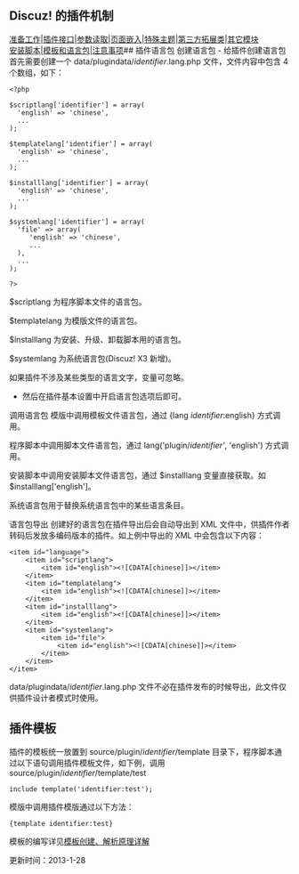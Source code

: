 ## Discuz! 的插件机制
[准备工作](?ac=document&page=dev_plugin)|[插件接口](?ac=document&page=plugin_module)|[参数读取](?ac=document&page=plugin_vars)|[页面嵌入](?ac=document&page=plugin_hook)|[特殊主题](?ac=document&page=plugin_specialthread)|[第三方拓展类](?ac=document&page=plugin_classes)|[其它模块](?ac=document&page=plugin_other_module)  
[安装脚本](?ac=document&page=plugin_install)|[模板和语言包](?ac=document&page=plugin_language)|[注意事项](?ac=document&page=plugin_notice)## 插件语言包
创建语言包 -  给插件创建语言包首先需要创建一个 data/plugindata/*identifier*.lang.php 文件，文件内容中包含 4 个数组，如下： 

```	
<?php

$scriptlang['identifier'] = array(
  'english' => 'chinese',
  ...
);

$templatelang['identifier'] = array(
  'english' => 'chinese',
  ...
);

$installlang['identifier'] = array(
  'english' => 'chinese',
  ...
);

$systemlang['identifier'] = array(
  'file' => array(
     'english' => 'chinese',
     ...
  ),
  ...
);

?>

```
$scriptlang 为程序脚本文件的语言包。 

$templatelang 为模版文件的语言包。 

$installlang 为安装、升级、卸载脚本用的语言包。 

$systemlang 为系统语言包(Discuz! X3 新增)。 

如果插件不涉及某些类型的语言文字，变量可忽略。 

  


-  然后在插件基本设置中开启语言包选项后即可。 

  


调用语言包 模版中调用模板文件语言包，通过 {lang *identifier*:english} 方式调用。 

程序脚本中调用脚本文件语言包，通过 lang('plugin/*identifier'*, 'english') 方式调用。 

安装脚本中调用安装脚本文件语言包，通过 $installlang 变量直接获取。如 $installlang['english']。 

系统语言包用于替换系统语言包中的某些语言条目。 

  


语言包导出 创建好的语言包在插件导出后会自动导出到 XML 文件中，供插件作者转码后发放多编码版本的插件。如上例中导出的 XML 中会包含以下内容： 

```	
<item id="language">
	<item id="scriptlang">
		<item id="english"><![CDATA[chinese]]></item>
	</item>
	<item id="templatelang">
		<item id="english"><![CDATA[chinese]]></item>
	</item>
	<item id="installlang">
		<item id="english"><![CDATA[chinese]]></item>
	</item>
	<item id="systemlang">
		<item id="file">
			<item id="english"><![CDATA[chinese]]></item>
		</item>
	</item>
</item>

```
data/plugindata/*identifier*.lang.php 文件不必在插件发布的时候导出，此文件仅供插件设计者模式时使用。 

## 插件模板
插件的模板统一放置到 source/plugin/*identifier*/template 目录下，程序脚本通过以下语句调用插件模板文件，如下例，调用 source/plugin/*identifier*/template/test 

```	
include template('identifier:test');

```
模版中调用插件模版通过以下方法： 

```	
{template identifier:test}

```
模板的编写详见[模板创建、解析原理详解](?ac=document&page=dev_template "模板创建、解析原理详解")

更新时间：2013-1-28

